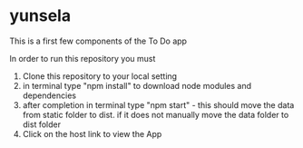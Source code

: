 # yunsela

This is a first few components of the To Do app

In order to run this repository you must 

1. Clone this repository to your local setting
2. in terminal type "npm install" to download node modules and dependencies
3. after completion in terminal type "npm start" - this should move the data from static folder to dist. if it does not manually move the data folder to dist folder
4. Click on the host link to view the App

